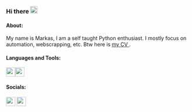 ### Hi there <img src="https://camo.githubusercontent.com/e8e7b06ecf583bc040eb60e44eb5b8e0ecc5421320a92929ce21522dbc34c891/68747470733a2f2f6d656469612e67697068792e636f6d2f6d656469612f6876524a434c467a6361737252346961377a2f67697068792e676966" height=20>


#### About:
My name is Markas, I am a self taught Python enthusiast. I mostly focus on automation, webscrapping, etc. Btw here is [my CV ](https://github.com/markaspo/markaspo/files/6559783/Markas_Povilaika_CV.1.pdf).

#### Languages and Tools:
<img src="https://user-images.githubusercontent.com/76971353/119979607-d64f9600-bfc3-11eb-8214-5567e768b7ac.png" height=25><img src="https://user-images.githubusercontent.com/76971353/119976342-a56d6200-bfbf-11eb-9798-5c28618513a9.png" height=25> 

#### Socials:
[<img src="https://user-images.githubusercontent.com/76971353/119973172-d64b9800-bfbb-11eb-9763-c7af1d31877f.png" height=25>](https://www.linkedin.com/in/markaspovilaika/)
[<img src="https://user-images.githubusercontent.com/76971353/119976132-56bfc800-bfbf-11eb-858e-b0076f5cd7c1.png" height=25>](https://stackoverflow.com/users/5431975/markas-povilaika)
